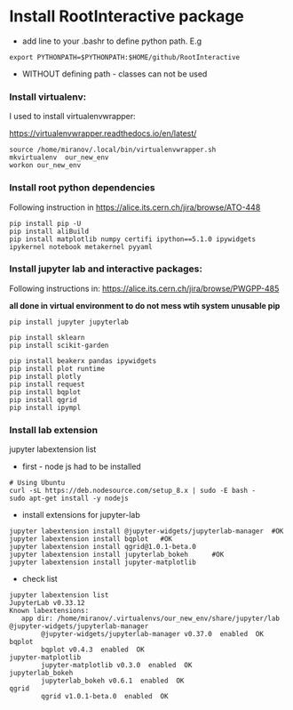 # Install RootInteractive package
* add line to your .bashr to define python path. E.g 
```
export PYTHONPATH=$PYTHONPATH:$HOME/github/RootInteractive
```
* WITHOUT defining path -  classes can not be used

### Install virtualenv:

I used to install virtualenvwrapper:

https://virtualenvwrapper.readthedocs.io/en/latest/

````
source /home/miranov/.local/bin/virtualenvwrapper.sh
mkvirtualenv  our_new_env
workon our_new_env
````

### Install root python dependencies
Following instruction in
https://alice.its.cern.ch/jira/browse/ATO-448

```
pip install pip -U
pip install aliBuild
pip install matplotlib numpy certifi ipython==5.1.0 ipywidgets ipykernel notebook metakernel pyyaml
```


### Install jupyter lab and interactive packages:
Following instructions in:
https://alice.its.cern.ch/jira/browse/PWGPP-485

**all done in virtual environment to do not mess wtih system unusable pip**

```
pip install jupyter jupyterlab

```

````
pip install sklearn
pip install scikit-garden

pip install beakerx pandas ipywidgets
pip install plot runtime
pip install plotly
pip install request
pip install bqplot
pip install qgrid
pip install ipympl
````



### Install lab extension
 jupyter labextension list

* first - node js had to be installed
```
# Using Ubuntu
curl -sL https://deb.nodesource.com/setup_8.x | sudo -E bash -
sudo apt-get install -y nodejs
```

* install extensions for jupyter-lab
````
jupyter labextension install @jupyter-widgets/jupyterlab-manager  #OK
jupyter labextension install bqplot   #OK
jupyter labextension install qgrid@1.0.1-beta.0
jupyter labextension install jupyterlab_bokeh      #OK
jupyter labextension install jupyter-matplotlib
````

* check list
```
jupyter labextension list
JupyterLab v0.33.12
Known labextensions:
   app dir: /home/miranov/.virtualenvs/our_new_env/share/jupyter/lab
@jupyter-widgets/jupyterlab-manager
        @jupyter-widgets/jupyterlab-manager v0.37.0  enabled  OK
bqplot
        bqplot v0.4.3  enabled  OK
jupyter-matplotlib
        jupyter-matplotlib v0.3.0  enabled  OK
jupyterlab_bokeh
        jupyterlab_bokeh v0.6.1  enabled  OK
qgrid
        qgrid v1.0.1-beta.0  enabled  OK

```